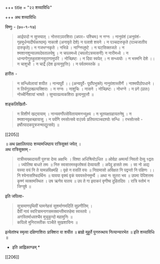 +++
title = "२२ शय्याविधिः"

+++
अथ शय्याविधिः

विष्णुः - (७०-१-१७)  

> आर्द्रपादो न सुप्स्यात् । नोत्तराऽपरशिराः (अपरः- पश्चिमः) न नग्नः । नानुवंशं (अनुवंशं- गृहमूर्धन्यदीर्घकाष्ठम्) नाकाशे (अनावृते देशे) न पलाशे शयने । न पञ्चदारुकृते (पञ्चजातीय दारुकृते)। न गजभग्नकृते । नभिन्ने । नाग्निप्लुष्टे । न घटसिक्तजले । न श्मशानशून्यालयदेवतालयेषु । न चपलमध्ये (चपलोऽत्रव्यसनी) न नारीमध्ये । न धान्यगोगुरुहुताशनसुराणामुपरि । नोच्छिष्टः । न दिवा स्वपेत् । न सन्ध्ययोः । न भस्मनि देशे ।। न चाशुचौ । न चार्द्रे (देश इत्यनुवृत्तिः) । न पर्वतमस्तके ॥  

हारीतः -  

> न सन्धिवेलायां शयीत । नान्यपूर्वे ।। (अन्यपूर्वे- पूर्वोपभुक्ते) नानुवंशास्तीर्णे । नाश्मपीठोपधाने । न तिर्यगुदक्प्रत्यक्शिराः । न नग्नः । नाशुचिः । नासने । नोच्छिष्टः । नोभग्ने । न प्रगे (प्रातः) नोच्चैर्निशायां भाषते । सुप्यात्प्रत्यकशिराः इत्यनुवृत्तौ ॥  

शङ्कलिखितौ-  

> न विशीर्ण खट्वायाम् । नान्यवर्णोपसेवितायामनभ्युक्ष्य । न भूतयक्षग्रहायतनेषु । न श्मशानवृक्षच्छायासु । न पर्वणि रमसोत्सवे वा(पर्वः प्रतिपत्पञ्चदश्योः सन्धिः । रभसोत्सवे - हर्षोत्पादकपुत्रजन्माद्युत्सवे) ॥  

[[205]]  

॥ अथ प्रक्षालित्पादः शय्यामधिष्ठाय रात्रिसूक्तं जपेत् ।  
अथ रात्रिसूक्तम् -  

> रात्रीव्यख्यदायती पुरुत्रा देव्य अक्षभिः । विश्वा अधिश्रियोऽधित ॥
ओर्वप्रा अमर्त्या निवतो देव्यु १द्वतः । ज्योतिषा बाधते तमः ॥ निरु स्वसारमस्कृतोषसं देव्यायती । अपेदु हासते तमः । 
सा नो अद्य यस्या वयं नि ते यामन्नविक्ष्महि । वृक्षे न वसतिं वयः ॥ निग्रामासो अविक्षत नि पद्वन्तो नि पक्षिणः ।।
नि श्येनासश्चिदर्थिनः ॥ यावया वृक्यं वृकं यवयस्तेनमूर्म्ये । अथा नः सुतरा भव ॥ उपमा पेपिशत्तमः कृष्णं व्यक्तमस्थित । उष ऋणेव यातय ॥ उप ते गा इवाकरं वृणीष्व दुहितदिवः । रात्रि स्तोमं न जिग्युषे ॥  

इति जपित्वा-  

> सुत्रामाणपृथिवीं घामनेहसं सुशर्माणमदितिं सुप्रणीतिम् ।  
दैवीं नावं स्वरित्रामनागसमस्रवन्तीमारुहेमा स्वस्तये ।  
अगस्तिर्माधवश्चैव मुचुकुन्दो महामुनिः ॥  
कपिलो मुनिरास्तीकः पञ्चैते सुखशायिनः ॥  

इत्येतांश्च स्मृत्वा दक्षिणाशिराः प्राक्शिरा वा शयीत ॥ ब्राह्मे मुहूर्ते पुनरुत्थाय नित्यान्यारभेत ॥ इति शय्याविधिः ॥

* इति आह्निकाण्डम् *

[[206]]
